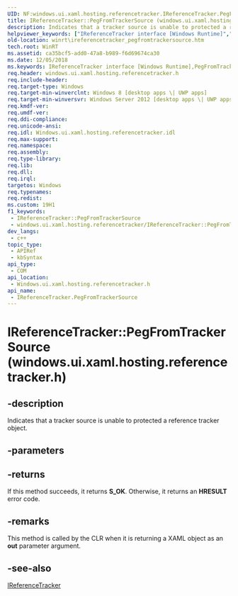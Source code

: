 ```yaml
---
UID: NF:windows.ui.xaml.hosting.referencetracker.IReferenceTracker.PegFromTrackerSource
title: IReferenceTracker::PegFromTrackerSource (windows.ui.xaml.hosting.referencetracker.h)
description: Indicates that a tracker source is unable to protected a reference tracker object.
helpviewer_keywords: ["IReferenceTracker interface [Windows Runtime]","PegFromTrackerSource method","IReferenceTracker.PegFromTrackerSource","IReferenceTracker.xaml","IReferenceTracker::PegFromTrackerSource","IReferenceTracker::xaml","PegFromTrackerSource","PegFromTrackerSource method [Windows Runtime]","PegFromTrackerSource method [Windows Runtime]","IReferenceTracker interface","windows/IReferenceTracker::PegFromTrackerSource","winrt.ireferencetracker_pegfromtrackersource"]
old-location: winrt\ireferencetracker_pegfromtrackersource.htm
tech.root: WinRT
ms.assetid: ca35bcf5-add0-47a8-b989-f6d69674ca30
ms.date: 12/05/2018
ms.keywords: IReferenceTracker interface [Windows Runtime],PegFromTrackerSource method, IReferenceTracker.PegFromTrackerSource, IReferenceTracker.xaml, IReferenceTracker::PegFromTrackerSource, IReferenceTracker::xaml, PegFromTrackerSource, PegFromTrackerSource method [Windows Runtime], PegFromTrackerSource method [Windows Runtime],IReferenceTracker interface, windows/IReferenceTracker::PegFromTrackerSource, winrt.ireferencetracker_pegfromtrackersource
req.header: windows.ui.xaml.hosting.referencetracker.h
req.include-header: 
req.target-type: Windows
req.target-min-winverclnt: Windows 8 [desktop apps \| UWP apps]
req.target-min-winversvr: Windows Server 2012 [desktop apps \| UWP apps]
req.kmdf-ver: 
req.umdf-ver: 
req.ddi-compliance: 
req.unicode-ansi: 
req.idl: Windows.ui.xaml.hosting.referencetracker.idl
req.max-support: 
req.namespace: 
req.assembly: 
req.type-library: 
req.lib: 
req.dll: 
req.irql: 
targetos: Windows
req.typenames: 
req.redist: 
ms.custom: 19H1
f1_keywords:
 - IReferenceTracker::PegFromTrackerSource
 - windows.ui.xaml.hosting.referencetracker/IReferenceTracker::PegFromTrackerSource
dev_langs:
 - c++
topic_type:
 - APIRef
 - kbSyntax
api_type:
 - COM
api_location:
 - Windows.ui.xaml.hosting.referencetracker.h
api_name:
 - IReferenceTracker.PegFromTrackerSource
---
```


# IReferenceTracker::PegFromTrackerSource (windows.ui.xaml.hosting.referencetracker.h)


## -description

Indicates that a tracker source is unable to protected a reference tracker object.

## -parameters

## -returns

If this method succeeds, it returns <b xmlns:loc="http://microsoft.com/wdcml/l10n">S_OK</b>. Otherwise, it returns an <b xmlns:loc="http://microsoft.com/wdcml/l10n">HRESULT</b> error code.

## -remarks

This method is called by the CLR when it is returning a XAML object as an <b>out</b> parameter argument.

## -see-also

<a href="/windows/desktop/api/windows.ui.xaml.hosting.referencetracker/nn-windows-ui-xaml-hosting-referencetracker-ireferencetracker">IReferenceTracker</a>
